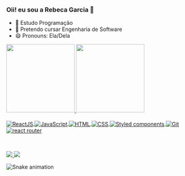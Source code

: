 ### Oii! eu sou a Rebeca Garcia 👋



- 🌱 Estudo Programação 
- 👯 Pretendo cursar Engenharia de Software
- 😄 Pronouns: Ela/Dela

<div>
  <a href="https://github.com/eurebecagarcia">
  <img height="180em" src="https://github-readme-stats.vercel.app/api?username=eurebecagarcia&show_icons=true&theme=dark&include_all_commits=true&count_private=true"/>
  <img height="180em" src="https://github-readme-stats.vercel.app/api/top-langs/?username=eurebecagarcia&layout=compact&langs_count=7&theme=dark"/>
</div>
<div style="display: inline_block"><br>
  <img alt="ReactJS" align="center" src="https://img.shields.io/badge/React-20232A?style=for-the-badge&logo=react&logoColor=61DAFB">
  <img alt="JavaScript" align="center" src="https://img.shields.io/badge/JavaScript-F7DF1E?style=for-the-badge&logo=javascript&logoColor=black">
  <img alt="HTML" align="center" src="https://img.shields.io/badge/HTML5-E34F26?style=for-the-badge&logo=html5&logoColor=white">
  <img alt="CSS" align="center" src="https://img.shields.io/badge/CSS3-1572B6?style=for-the-badge&logo=css3&logoColor=white">  
 <img alt="Styled components" align="center" src="https://img.shields.io/badge/styled--components-DB7093?style=for-the-badge&logo=styled-components&logoColor=white">
  <img alt="Git" align="center" src="https://img.shields.io/badge/GIT-E44C30?style=for-the-badge&logo=git&logoColor=white"> 
  <img alt="react router" align="center" src="https://img.shields.io/badge/React_Router-CA4245?style=for-the-badge&logo=react-router&logoColor=white">
</div><br>
  
  ##
<div>
  <a href="https://www.linkedin.com/in/rebeca-garcia-43517b216/" target="_blank">
    <img src="https://img.shields.io/badge/LinkedIn-0077B5?style=for-the-badge&logo=linkedin&logoColor=white">
  </a>
<a href="mailto:rebecagarciarodrigues21@gmail.com" target="_blank">
    <img src="https://img.shields.io/badge/Gmail-D14836?style=for-the-badge&logo=gmail&logoColor=white">
  </a>

![Snake animation](https://github.com/gabrielluiz01/gabrielluiz01/blob/output/github-contribution-grid-snake.svg)


</div>                                                                                                                                          
